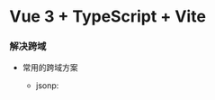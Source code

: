 # Vue 3 + TypeScript + Vite

### 解决跨域

- 常用的跨域方案

  - jsonp: <script> 不受同源策略限制
  - 跨源域资源共享 CORS: 允许Web应用服务器进行跨源访问控制
  - 使用不同的源变成同源

### 反向代理

- 代理: 请求转发

### rem 适配方案

- px 转 rem
  rem(css属性) = px(css属性)/px(body的fontSize)

### post-css

- css 转换工具
  - autoprefixer: 自动管理 css 属性的浏览器前缀
  - postcss-pxtorem: px 转换为 rem

### BEM 命名规范

- BEM是块(block)、元素(element)、修饰符(modifier)的简写
  - `-` 中划线: 仅作为连字符使用, 表示某个块或者某个子元素的多单词之间的连接记号
  - `__` 双下划线: 双下划线用来连接块和块的子元素
  - `--` 双中划线: 双中划线用来描述一个块或者块的子元素的一种状态

```hash
<script setup lang="ts">
const emits = defineEmits<{
  (evt: 'update:modelValue', value: string): void
  (evt: 'change'): void
}>()

// ⬇️ Vue 3.3 之后
const emits = defineEmits<{
  'update:modelValue': [value: string],
  'change': []
}>()
</script>
```
